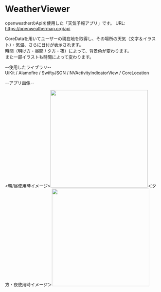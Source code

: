 # WeatherViewer
openweatherのApiを使用した「天気予報アプリ」です。
URL: https://openweathermap.org/api
  
CoreDataを用いてユーザーの現在地を取得し、その場所の天気（文字＆イラスト）・気温、さらに日付が表示されます。   
時間（明け方・昼間 / 夕方・夜）によって、背景色が変わります。   
また一部イラストも時間によって変わります。

--使用したライブラリ--   
UiKit / Alamofire / SwiftyJSON / NVActivityIndicatorView / CoreLocation

--アプリ画像--  
  
<朝/昼使用時イメージ><img src="https://user-images.githubusercontent.com/94460967/164005616-d288dd83-ecb2-4f6e-ad6d-be2981642f3a.png" width="320px">＜夕方・夜使用時イメージ＞<img src="https://user-images.githubusercontent.com/94460967/164005651-bdc071fb-3e14-4329-a1c6-efb867c0a06e.png" width="320px">


